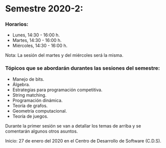 # Semestre 2020-2:

### Horarios:
+ Lunes, 14:30 - 16:00 h.
+ Martes, 14:30 - 16:00 h.
+ Miércoles, 14:30 - 16:00 h.

Nota: La sesión del martes y del miércoles será la misma.

### Tópicos que se abordarán durantes las sesiones del semestre:

+ Manejo de bits.
+ Álgebra.
+ Estrategias para programación competitiva.
+ String matching.
+ Programación dinámica.
+ Teoría de grafos.
+ Geometría computacional.
+ Teoría de juegos.

Durante la primer sesión se van a detallar los temas de arriba y se comentarán algunos otros asuntos.

Inicio: 27 de enero del 2020 en el Centro de Desarrollo de Software (C.D.S).
